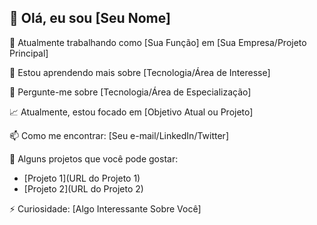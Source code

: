 ## 👋 Olá, eu sou [Seu Nome]

🔭 Atualmente trabalhando como [Sua Função] em [Sua Empresa/Projeto Principal]

🌱 Estou aprendendo mais sobre [Tecnologia/Área de Interesse]

💬 Pergunte-me sobre [Tecnologia/Área de Especialização]

📈 Atualmente, estou focado em [Objetivo Atual ou Projeto]

📫 Como me encontrar: [Seu e-mail/LinkedIn/Twitter]

🔗 Alguns projetos que você pode gostar:
- [Projeto 1](URL do Projeto 1)
- [Projeto 2](URL do Projeto 2)

⚡ Curiosidade: [Algo Interessante Sobre Você]
